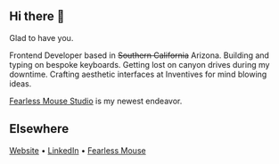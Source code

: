 ## Hi there 🤙

Glad to have you.

Frontend Developer based in ~~Southern California~~ Arizona. Building and typing on bespoke keyboards. Getting lost on canyon drives during my downtime. Crafting aesthetic interfaces at Inventives for mind blowing ideas. 

[Fearless Mouse Studio](https://www.fearlessmouse.com/) is my newest endeavor.

## Elsewhere
  
[Website](https://rajbir.io) • [LinkedIn](https://www.linkedin.com/in/rajbirjohar/) • [Fearless Mouse](https://www.fearlessmouse.com/)
